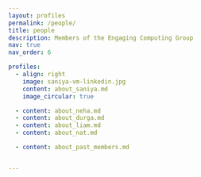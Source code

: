 ```yaml
---
layout: profiles
permalink: /people/
title: people
description: Members of the Engaging Computing Group
nav: true
nav_order: 6

profiles:
  - align: right
    image: saniya-vm-linkedin.jpg
    content: about_saniya.md
    image_circular: true

  - content: about_neha.md
  - content: about_durga.md
  - content: about_liam.md
  - content: about_nat.md

  - content: about_past_members.md


---
```

